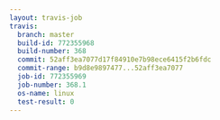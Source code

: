 ```yaml
---
layout: travis-job
travis:
  branch: master
  build-id: 772355968
  build-number: 368
  commit: 52aff3ea7077d17f84910e7b98ece6415f2b6fdc
  commit-range: b9d8e9897477...52aff3ea7077
  job-id: 772355969
  job-number: 368.1
  os-name: linux
  test-result: 0
---
```

